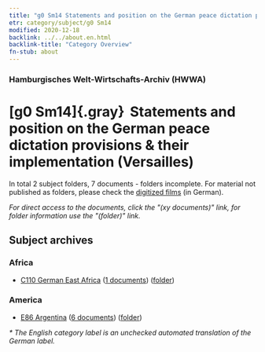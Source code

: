 ```yaml
---
title: "g0 Sm14 Statements and position on the German peace dictation provisions & their implementation (Versailles)"
etr: category/subject/g0 Sm14
modified: 2020-12-18
backlink: ../../about.en.html
backlink-title: "Category Overview"
fn-stub: about
---
```


### Hamburgisches Welt-Wirtschafts-Archiv (HWWA)
# [g0 Sm14]{.gray}&#8201; Statements and position on the German peace dictation provisions & their implementation (Versailles)&#160; 





In total 2 subject folders, 7 documents - folders incomplete.
For material not published as folders, please check the [digitized films](/film/h1_sh) (in German).

_For direct access to the documents, click the "(xy documents)" link, for folder information use the "(folder)" link._

## Subject archives



### Africa

- [C110 German East Africa](../../../geo/about.en.html#C110) (<a href="https://dfg-viewer.de/show/?tx_dlf[id]=https://pm20.zbw.eu/mets/sh/1414xx/141471/1635xx/163597/public.mets.en.xml" target="_blank">1 documents</a>) ([folder](http://purl.org/pressemappe20/folder/sh/141471,163597))

### America

- [E86 Argentina](../../../geo/about.en.html#E86) (<a href="https://dfg-viewer.de/show/?tx_dlf[id]=https://pm20.zbw.eu/mets/sh/1416xx/141692/1635xx/163597/public.mets.en.xml" target="_blank">6 documents</a>) ([folder](http://purl.org/pressemappe20/folder/sh/141692,163597))


_* The English category label is an unchecked automated translation of the German label._


